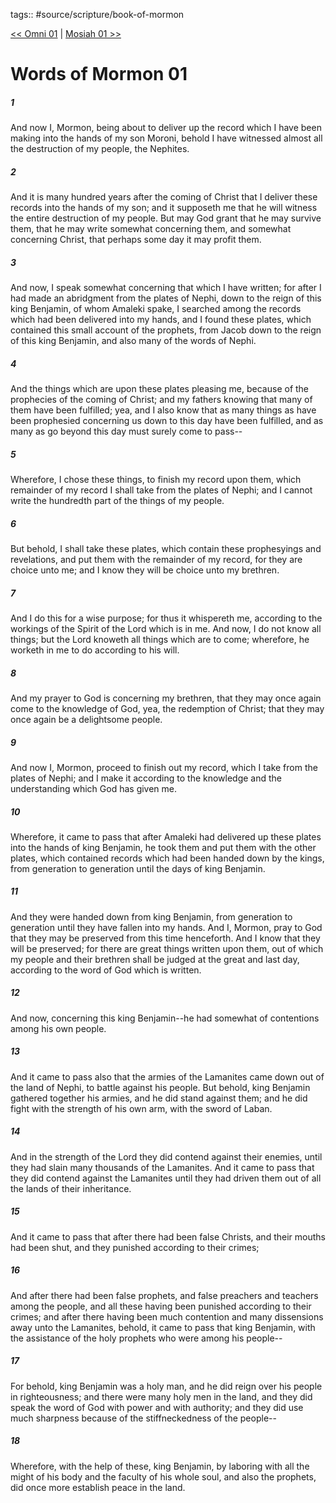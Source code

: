 tags:: #source/scripture/book-of-mormon

[<< Omni 01](source/scripture/book-of-mormon/06_The_Book_of_Omni/Omni_01.md) | [Mosiah 01 >>](source/scripture/book-of-mormon/08_Mosiah/Mosiah_01.md)

# Words of Mormon 01

##### 1

And now I, Mormon, being about to deliver up the record which I have been making into the hands of my son Moroni, behold I have witnessed almost all the destruction of my people, the Nephites.

##### 2

And it is many hundred years after the coming of Christ that I deliver these records into the hands of my son; and it supposeth me that he will witness the entire destruction of my people. But may God grant that he may survive them, that he may write somewhat concerning them, and somewhat concerning Christ, that perhaps some day it may profit them.

##### 3

And now, I speak somewhat concerning that which I have written; for after I had made an abridgment from the plates of Nephi, down to the reign of this king Benjamin, of whom Amaleki spake, I searched among the records which had been delivered into my hands, and I found these plates, which contained this small account of the prophets, from Jacob down to the reign of this king Benjamin, and also many of the words of Nephi.

##### 4

And the things which are upon these plates pleasing me, because of the prophecies of the coming of Christ; and my fathers knowing that many of them have been fulfilled; yea, and I also know that as many things as have been prophesied concerning us down to this day have been fulfilled, and as many as go beyond this day must surely come to pass--

##### 5

Wherefore, I chose these things, to finish my record upon them, which remainder of my record I shall take from the plates of Nephi; and I cannot write the hundredth part of the things of my people.

##### 6

But behold, I shall take these plates, which contain these prophesyings and revelations, and put them with the remainder of my record, for they are choice unto me; and I know they will be choice unto my brethren.

##### 7

And I do this for a wise purpose; for thus it whispereth me, according to the workings of the Spirit of the Lord which is in me. And now, I do not know all things; but the Lord knoweth all things which are to come; wherefore, he worketh in me to do according to his will.

##### 8

And my prayer to God is concerning my brethren, that they may once again come to the knowledge of God, yea, the redemption of Christ; that they may once again be a delightsome people.

##### 9

And now I, Mormon, proceed to finish out my record, which I take from the plates of Nephi; and I make it according to the knowledge and the understanding which God has given me.

##### 10

Wherefore, it came to pass that after Amaleki had delivered up these plates into the hands of king Benjamin, he took them and put them with the other plates, which contained records which had been handed down by the kings, from generation to generation until the days of king Benjamin.

##### 11

And they were handed down from king Benjamin, from generation to generation until they have fallen into my hands. And I, Mormon, pray to God that they may be preserved from this time henceforth. And I know that they will be preserved; for there are great things written upon them, out of which my people and their brethren shall be judged at the great and last day, according to the word of God which is written.

##### 12

And now, concerning this king Benjamin--he had somewhat of contentions among his own people.

##### 13

And it came to pass also that the armies of the Lamanites came down out of the land of Nephi, to battle against his people. But behold, king Benjamin gathered together his armies, and he did stand against them; and he did fight with the strength of his own arm, with the sword of Laban.

##### 14

And in the strength of the Lord they did contend against their enemies, until they had slain many thousands of the Lamanites. And it came to pass that they did contend against the Lamanites until they had driven them out of all the lands of their inheritance.

##### 15

And it came to pass that after there had been false Christs, and their mouths had been shut, and they punished according to their crimes;

##### 16

And after there had been false prophets, and false preachers and teachers among the people, and all these having been punished according to their crimes; and after there having been much contention and many dissensions away unto the Lamanites, behold, it came to pass that king Benjamin, with the assistance of the holy prophets who were among his people--

##### 17

For behold, king Benjamin was a holy man, and he did reign over his people in righteousness; and there were many holy men in the land, and they did speak the word of God with power and with authority; and they did use much sharpness because of the stiffneckedness of the people--

##### 18

Wherefore, with the help of these, king Benjamin, by laboring with all the might of his body and the faculty of his whole soul, and also the prophets, did once more establish peace in the land.
